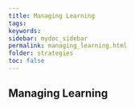 ```yaml
---
title: Managing Learning
tags: 
keywords: 
sidebar: mydoc_sidebar
permalink: managing_learning.html
folder: strategies
toc: false
---
```


## Managing Learning


